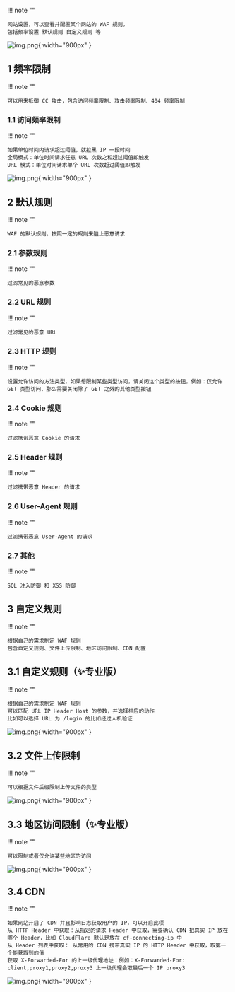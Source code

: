 
!!! note ""

    网站设置，可以查看并配置某个网站的 WAF 规则。  
    包括频率设置 默认规则 自定义规则 等


![img.png](../../../img/waf/site.png){ width="900px" }

## 1 频率限制

!!! note ""

    可以用来抵御 CC 攻击，包含访问频率限制、攻击频率限制、404 频率限制

### 1.1 访问频率限制

!!! note ""

    如果单位时间内请求超过阈值，就拉黑 IP 一段时间  
    全局模式：单位时间请求任意 URL 次数之和超过阈值即触发  
    URL 模式：单位时间请求单个 URL 次数超过阈值即触发


![img.png](../../../img/waf/cc.png){ width="900px" }



## 2 默认规则

!!! note ""

    WAF 的默认规则，按照一定的规则来阻止恶意请求


### 2.1 参数规则

!!! note ""

    过滤常见的恶意参数

### 2.2 URL 规则

!!! note ""

    过滤常见的恶意 URL

### 2.3 HTTP 规则

!!! note ""

    设置允许访问的方法类型，如果想限制某些类型访问，请关闭这个类型的按钮，例如：仅允许 GET 类型访问，那么需要关闭除了 GET 之外的其他类型按钮

### 2.4 Cookie 规则

!!! note ""

    过滤携带恶意 Cookie 的请求


### 2.5 Header 规则

!!! note ""

    过滤携带恶意 Header 的请求

### 2.6 User-Agent 规则

!!! note ""

    过滤携带恶意 User-Agent 的请求

### 2.7 其他

!!! note ""

    SQL 注入防御 和 XSS 防御

## 3 自定义规则

!!! note ""

    根据自己的需求制定 WAF 规则  
    包含自定义规则、文件上传限制、地区访问限制、CDN 配置

## 3.1 自定义规则（✨专业版）

!!! note ""

    根据自己的需求制定 WAF 规则  
    可以匹配 URL IP Header Host 的参数，并选择相应的动作  
    比如可以选择 URL 为 /login 的比如经过人机验证

![img.png](../../../img/waf/acl.png){ width="900px" }

## 3.2 文件上传限制

!!! note ""

    可以根据文件后缀限制上传文件的类型

![img.png](../../../img/waf/ext.png){ width="900px" }

## 3.3 地区访问限制（✨专业版）

!!! note ""

    可以限制或者仅允许某些地区的访问

![img.png](../../../img/waf/location.png){ width="900px" }

## 3.4 CDN

!!! note ""

    如果网站开启了 CDN 并且影响日志获取用户的 IP，可以开启此项  
    从 HTTP Header 中获取：从指定的请求 Header 中获取，需要确认 CDN 把真实 IP 放在哪个 Header，比如 CloudFlare 默认是放在 cf-connecting-ip 中  
    从 Header 列表中获取： 从常用的 CDN 携带真实 IP 的 HTTP Header 中获取，取第一个能获取到的值      
    获取 X-Forwarded-For 的上一级代理地址：例如：X-Forwarded-For: client,proxy1,proxy2,proxy3 上一级代理会取最后一个 IP proxy3

![img.png](../../../img/waf/cdn.png){ width="900px" }

